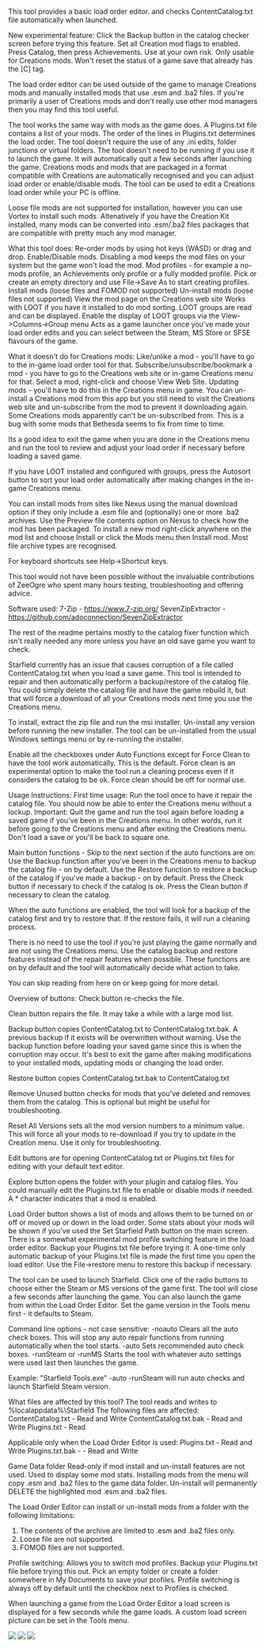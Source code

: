 This tool provides a basic load order editor. and checks ContentCatalog.txt file automatically when launched.

New experimental feature:
Click the Backup button in the catalog checker screen before trying this feature.
Set all Creation mod flags to enabled. Press Catalog, then press Achievements.
Use at your own risk. Only usable for Creations mods.
Won't reset the status of a game save that already has the [C] tag.

The load order editor can be used outside of the game to manage Creations mods and manually installed mods that use .esm and .ba2 files.
If you're primarily a user of Creations mods and don't really use other mod managers then you may find this tool useful.

The tool works the same way with mods as the game does. A Plugins.txt file contains a list of your mods. The order of the lines in Plugins.txt determines the load order.
The tool doesn't require the use of any .ini edits, folder junctions or virtual folders.
The tool doesn't need to be running if you use it to launch the game. It will automatically quit a few seconds after launching the game.
Creations mods and mods that are packaged in a format compatible with Creations are automatically recognised and you can adjust load order or enable/disable mods.
The tool can be used to edit a Creations load order while your PC is offline.

Loose file mods are not supported for installation, however you can use Vortex to install such mods.
Altenatively if you have the Creation Kit installed, many mods can be converted into .esm/.ba2 files packages that are compatible with pretty much any mod manager.

What this tool does:
Re-order mods by using hot keys (WASD) or drag and drop.
Enable/Disable mods. Disabling a mod keeps the mod files on your system but the game won't load the mod.
Mod profiles - for example a no-mods profile, an Achievements only profile or a fully modded profile.
Pick or create an empty directory and use File->Save As to start creating profiles.
Install mods (loose files and FOMOD not supported)
Un-install mods (loose files not supported)
View the mod page on the Creations web site
Works with LOOT if you have it installed to do mod sorting. LOOT groups are read and can be displayed. Enable the display of LOOT groups via the View->Columns->Group menu
Acts as a game launcher once you've made your load order edits and you can select between the Steam, MS Store or SFSE flavours of the game.

What it doesn't do for Creations mods:
Like/unlike a mod - you'll have to go to the in-game load order tool for that.
Subscribe/unsubscribe/bookmark a mod - you have to go to the Creations web site or in-game Creations menu for that. Select a mod, right-click and choose View Web Site.
Updating mods - you'll have to do this in the Creations menu in game.
You can un-install a Creations mod from this app but you still need to visit the Creations web site and un-subscribe from the mod to prevent it downloading again.
Some Creations mods apparently can't be un-subscribed from. This is a bug with some mods that Bethesda seems to fix from time to time.

Its a good idea to exit the game when you are done in the Creations menu and run the tool to review and adjust your load order if necessary before loading a saved game.

If you have LOOT installed and configured with groups, press the Autosort button to sort your load order automatically after making changes in the in-game Creations menu.

You can install mods from sites like Nexus using the manual download option if they only include a .esm file and (optionally) one or more .ba2 archives.
Use the Preview file contents option on Nexus to check how the mod has been packaged.
To install a new mod right-click anywhere on the mod list and choose Install or click the Mods menu then Install mod. Most file archive types are recognised.

For keyboard shortcuts see Help->Shortcut keys.

This tool would not have been possible without the invaluable contributions of ZeeOgre who spent many hours testing, troubleshooting and offering advice.

Software used:
7-Zip - https://www.7-zip.org/
SevenZipExtractor - https://github.com/adoconnection/SevenZipExtractor

The rest of the readme pertains mostly to the catalog fixer function which isn't really needed any more unless you have an old save game you want to check.

Starfield currently has an issue that causes corruption of a file called ContentCatalog.txt when you load a save game.
This tool is intended to repair and then automatically perform a backup/restore of the catalog file.
You could simply delete the catalog file and have the game rebuild it, but that will force a download of all your Creations mods next time you use the Creations menu.

To install, extract the zip file and run the msi installer. Un-install any version before running the new installer.
The tool can be un-installed from the usual Windows settings menu or by re-running the installer.

Enable all the checkboxes under Auto Functions except for Force Clean to have the tool work automatically. This is the default.
Force clean is an experimental option to make the tool run a cleaning process even if it considers the catalog to be ok. Force clean should be off for normal use.

Usage Instructions:
First time usage: Run the tool once to have it repair the catalog file. You should now be able to enter the Creations menu without a lockup.
Important: Quit the game and run the tool again before loading a saved game if you've been in the Creations menu.
In other words, run it before going to the Creations menu and after exiting the Creations menu. Don't load a save or you'll be back to square one.

Main button functions - Skip to the next section if the auto functions are on:
Use the Backup function after you've been in the Creations menu to backup the catalog file - on by default.
Use the Restore function to restore a backup of the catalog if you've made a backup - on by default.
Press the Check button if necessary to check if the catalog is ok.
Press the Clean button if necessary to clean the catalog.

When the auto functions are enabled, the tool will look for a backup of the catalog first and try to restore that.
If the restore fails, it will run a cleaning process.

There is no need to use the tool if you're just playing the game normally and are not using the Creations menu.
Use the catalog backup and restore features instead of the repair features when possible.
These functions are on by default and the tool will automatically decide what action to take.

You can skip reading from here on or keep going for more detail.

Overview of buttons:
Check button re-checks the file.

Clean button repairs the file. It may take a while with a large mod list.

Backup button copies ContentCatalog.txt to ContentCatalog.txt.bak. A previous backup if it exists will be overwritten without warning. Use the backup function before loading your saved game since this is when the corruption may occur. It's best to exit the game after making modifications to your installed mods, updating mods or changing the load order.

Restore button copies ContentCatalog.txt.bak to ContentCatalog.txt

Remove Unused button checks for mods that you've deleted and removes them from the catalog. This is optional but might be useful for troubleshooting.

Reset All Versions sets all the mod version numbers to a minimum value. This will force all your mods to re-download if you try to update in the Creation menu. Use it only for troubleshooting.

Edit buttons are for opening ContentCatalog.txt or Plugins.txt files for editing with your default text editor.

Explore button opens the folder with your plugin and catalog files. You could manually edit the Plugins.txt file to enable or disable mods if needed. A * character indicates that a mod is enabled.

Load Order button shows a list of mods and allows them to be turned on or off or moved up or down in the load order. Some stats about your mods will be shown if you've used the Set Starfield Path button on the main screen.
There is a somewhat experimental mod profile switching feature in the load order editor. Backup your Plugins.txt file before trying it.
A one-time only automatic backup of your Plugins.txt file is made the first time you open the load editor. Use the File->restore menu to restore this backup if necessary.

The tool can be used to launch Starfield. Click one of the radio buttons to choose either the Steam or MS versions of the game first.
The tool will close a few seconds after launching the game.
You can also launch the game from within the Load Order Editor. Set the game version in the Tools menu first - it defaults to Steam.

Command line options - not case sensitive:
-noauto Clears all the auto check boxes. This will stop any auto repair functions from running automatically when the tool starts.
-auto Sets recommended auto check boxes.
-runSteam or -runMS Starts the tool with whatever auto settings were used last then launches the game.

Example: "Starfield Tools.exe" -auto -runSteam will run auto checks and launch Starfield Steam version.

What files are affected by this tool?
The tool reads and writes to %localappdata%\Starfield
The following files are affected:
ContentCatalog.txt - Read and Write
ContentCatalog.txt.bak - Read and Write
Plugins.txt - Read

Applicable only when the Load Order Editor is used:
Plugins.txt - Read and Write
Plugins.txt.bak -  - Read and Write

Game Data folder Read-only if mod install and un-install features are not used. Used to display some mod stats.
Installing mods from the menu will copy .esm and .ba2 files to the game data folder.
Un-install will permanently DELETE the highlighted mod .esm and .ba2 files.

The Load Order Editor can install or un-install mods from a folder with the following limitations:
1. The contents of the archive are limited to .esm and .ba2 files only.
2. Loose file are not supported.
3. FOMOD files are not supported.

Profile switching: Allows you to switch mod profiles. Backup your Plugins.txt file before trying this out.
Pick an empty folder or create a folder somewhere in My Documents to save your profiles.
Profile switching is always off by default until the checkbox next to Profiles is checked.

When launching a game from the Load Order Editor a load screen is displayed for a few seconds while the game loads.
A custom load screen picture can be set in the Tools menu.

<div align="left">
    <img src="/Screenshot.png" align="left"</img> 
</div>
<p></p>
<div align="left">
    <img src="/Screenshot2.png" align="left"</img> 
</div>
<div align="left">
    <img src="/Screenshot3.png" align="left"</img> 
</div>
